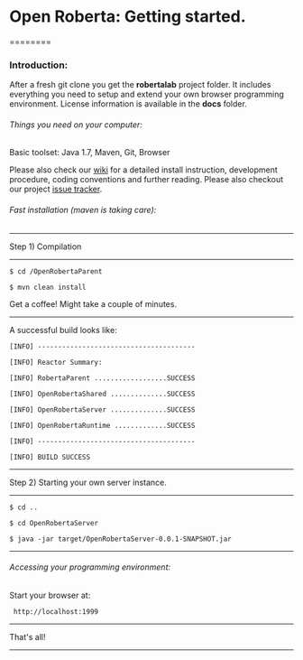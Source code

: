 # Open Roberta: Getting started.
========



### Introduction: ###
After a fresh git clone you get the **robertalab** project folder.
It includes everything you need to setup and extend your own browser programming environment. License information is available in the **docs** folder.

###### Things you need on your computer: ######
Basic toolset: Java 1.7, Maven, Git, Browser


Please also check our [wiki](http://wiki.open-roberta.org) for a detailed install instruction, development procedure, coding conventions and further reading. Please also checkout our project [issue tracker](http://wiki.open-roberta.org).

###### Fast installation (maven is taking care): ######
***
Step 1) Compilation
***


``$ cd /OpenRobertaParent ``

``$ mvn clean install  ``

Get a coffee! Might take a couple of minutes.

***

A successful build looks like:

``[INFO] ---------------------------------------``


``[INFO] Reactor Summary:``

 
``[INFO] RobertaParent ..................SUCCESS``


``[INFO] OpenRobertaShared ..............SUCCESS``

``[INFO] OpenRobertaServer ..............SUCCESS``

``[INFO] OpenRobertaRuntime .............SUCCESS``

``[INFO] ---------------------------------------``

``[INFO] BUILD SUCCESS``

***
Step 2) Starting your own server instance.
***

``$ cd ..``

``$ cd OpenRobertaServer``

``$ java -jar target/OpenRobertaServer-0.0.1-SNAPSHOT.jar``
***
###### Accessing your programming environment: ######
Start your browser at:

`` http://localhost:1999``

***
That's all!
***